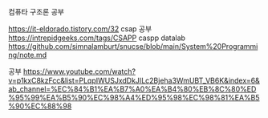컴퓨타 구조론 공부


https://it-eldorado.tistory.com/32
csap 공부
https://intrepidgeeks.com/tags/CSAPP
caspp datalab
https://github.com/simnalamburt/snucse/blob/main/System%20Programming/note.md

공부
https://www.youtube.com/watch?v=p1kxC8kzFcc&list=PLqpIWUSJxdDkJILc2Bjeha3WmUBT_VB6K&index=6&ab_channel=%EC%84%B1%EA%B7%A0%EA%B4%80%EB%8C%80%ED%95%99%EA%B5%90%EC%98%A4%ED%95%98%EC%98%81%EA%B5%90%EC%88%98
